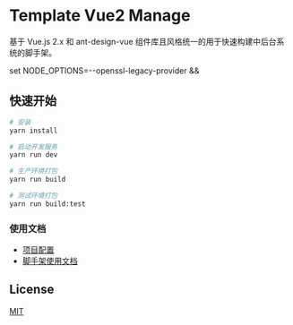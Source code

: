 # Template Vue2 Manage

基于 Vue.js 2.x 和 ant-design-vue 组件库且风格统一的用于快速构建中后台系统的脚手架。

set NODE_OPTIONS=--openssl-legacy-provider && 


## 快速开始

```bash
# 安装
yarn install

# 启动开发服务
yarn run dev

# 生产环境打包
yarn run build

# 测试环境打包
yarn run build:test
```


### 使用文档

- [项目配置](https://cli.vuejs.org/zh/config/)
- [脚手架使用文档](https://docs.bszhct.com/docs/template-vue2-manage.html)


## License

[MIT](/LICENSE)
